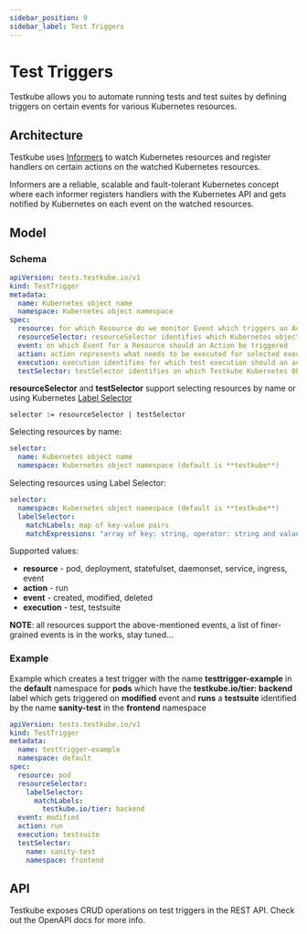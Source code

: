 ```yaml
---
sidebar_position: 9
sidebar_label: Test Triggers
---
```

# Test Triggers

Testkube allows you to automate running tests and test suites by defining triggers on certain events for various
Kubernetes resources.

## **Architecture**

Testkube uses [Informers](https://pkg.go.dev/k8s.io/client-go/informers) to watch Kubernetes resources and register handlers
on certain actions on the watched Kubernetes resources.

Informers are a reliable, scalable and fault-tolerant Kubernetes concept where each informer registers handlers with the
Kubernetes API and gets notified by Kubernetes on each event on the watched resources.

## **Model**

### Schema

```yaml
apiVersion: tests.testkube.io/v1
kind: TestTrigger
metadata:
  name: Kubernetes object name
  namespace: Kubernetes object namespace
spec:
  resource: for which Resource do we monitor Event which triggers an Action
  resourceSelector: resourceSelector identifies which Kubernetes objects should be watched
  event: on which Event for a Resource should an Action be triggered
  action: action represents what needs to be executed for selected execution
  execution: execution identifies for which test execution should an action be executed
  testSelector: testSelector identifies on which Testkube Kubernetes Objects an action should be taken
```

**resourceSelector** and **testSelector** support selecting resources by name or using
Kubernetes [Label Selector](https://kubernetes.io/docs/concepts/overview/working-with-objects/labels/#resources-that-support-set-based-requirements)

```
selector := resourceSelector | testSelector
```

Selecting resources by name:
```yaml
selector:
  name: Kubernetes object name
  namespace: Kubernetes object namespace (default is **testkube**)
```

Selecting resources using Label Selector:
```yaml
selector:
  namespace: Kubernetes object namespace (default is **testkube**)
  labelSelector:
    matchLabels: map of key-value pairs
    matchExpressions: "array of key: string, operator: string and values: []string objects"
```

Supported values:
* **resource**  - pod, deployment, statefulset, daemonset, service, ingress, event
* **action**    - run
* **event**     - created, modified, deleted
* **execution** - test, testsuite

**NOTE**: all resources support the above-mentioned events, a list of finer-grained events is in the works, stay tuned...

### Example

Example which creates a test trigger with the name **testtrigger-example** in the **default** namespace for **pods**
which have the **testkube.io/tier: backend** label which gets triggered on **modified** event and **runs** a **testsuite**
identified by the name **sanity-test** in the **frontend** namespace

```yaml
apiVersion: tests.testkube.io/v1
kind: TestTrigger
metadata:
  name: testtrigger-example
  namespace: default
spec:
  resource: pod
  resourceSelector:
    labelSelector:
      matchLabels:
        testkube.io/tier: backend
  event: modified
  action: run
  execution: testsuite
  testSelector:
    name: sanity-test
    namespace: frontend
```

## API

Testkube exposes CRUD operations on test triggers in the REST API. Check out the OpenAPI docs for more info.
